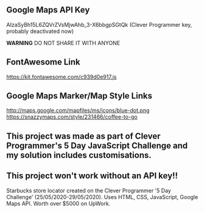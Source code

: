 ## Google Maps API Key
AIzaSyBh15L6ZQVrZVsMjwAhb_3-X6bbgpSGtQk (Clever Programmer key, probably deactivated now)

**WARNING**
DO NOT SHARE IT WITH ANYONE

## FontAwesome Link
https://kit.fontawesome.com/c939d0e917.js

## Google Maps Marker/Map Style Links
http://maps.google.com/mapfiles/ms/icons/blue-dot.png
https://snazzymaps.com/style/231466/coffee-to-go 

## This project was made as part of Clever Programmer's 5 Day JavaScript Challenge and my solution includes customisations.

## This project won't work without an API key!!

Starbucks store locator created on the Clever Programmer '5 Day Challenge' (25/05/2020-29/05/2020). Uses HTML, CSS, JavaScript, Google Maps API. Worth over $5000 on UpWork.



    
